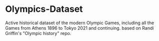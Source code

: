 # Olympics-Dataset
Active historical dataset of the modern Olympic Games, including all the Games from Athens 1896 to Tokyo 2021 and continuing. based on Randi Griffin's "Olympic history" repo.
